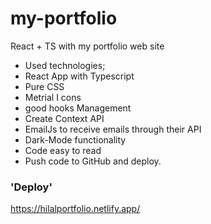 # my-portfolio

React + TS with my portfolio web site

- Used technologies;
- React App with Typescript
- Pure CSS
- Metrial I cons
- good hooks Management
- Create Context API
- EmailJs to receive emails through their API
- Dark-Mode functionality
- Code easy to read
- Push code to GitHub and deploy.

### 'Deploy'

https://hilalportfolio.netlify.app/
